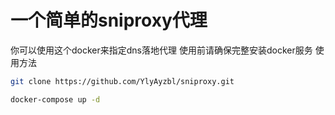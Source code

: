 # 一个简单的sniproxy代理
你可以使用这个docker来指定dns落地代理
使用前请确保完整安装docker服务
使用方法
```sh
git clone https://github.com/YlyAyzbl/sniproxy.git

docker-compose up -d

```
